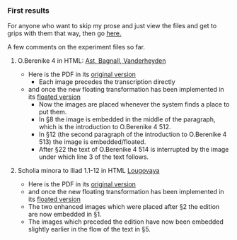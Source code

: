 ### First results

For anyone who want to skip my prose and just view the files and get to grips with them that way, then go [here.](https://github.com/jcowey/P3/tree/master/pdfs/PDF_improvement_experimentation)

A few comments on the experiment files so far.

1. O.Berenike 4 in HTML: [Ast, Bagnall, Vanderheyden](https://journals.ub.uni-heidelberg.de/index.php/pylon/article/view/89358/83988)
   - Here is the PDF in its [original version](https://journals.ub.uni-heidelberg.de/index.php/pylon/article/view/89358/84248)
     - Each image precedes the transcription directly
   - and once the new floating transformation has been implemented in its [floated version](https://github.com/jcowey/P3/blob/master/pdfs/PDF_improvement_experimentation/p3test_ast_bagnall_berenike_4_text_float_after.pdf)
     - Now the images are placed whenever the system finds a place to put them.
     - In §8 the image is embedded in the middle of the paragraph, which is the introduction to O.Berenike 4 512.
     - In §12 (the second paragraph of the introduction to O.Berenike 4 513) the image is embedded/floated.
     - After §22 the text of O.Berenike 4 514 is interrupted by the image under which line 3 of the text follows.
   
2. Scholia minora to Iliad 1.1-12 in HTML [Lougovaya](https://journals.ub.uni-heidelberg.de/index.php/pylon/article/view/98180/93353)
   - Here is the PDF in its [original version](https://journals.ub.uni-heidelberg.de/index.php/pylon/article/view/98180/93354)
   - and once the new floating transformation has been implemented in its [floated version](https://github.com/jcowey/P3/blob/master/pdfs/PDF_improvement_experimentation/p3test_lougovaya_scholia_text_float_after.pdf)
   - The two enhanced images which were placed after §2 the edition are now embedded in §1.
   - The images which preceded the edition have now been embedded slightly earlier in the flow of the text in §5.



